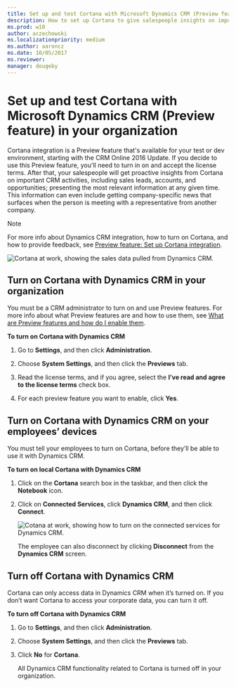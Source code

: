 ```yaml
---
title: Set up and test Cortana with Microsoft Dynamics CRM (Preview feature) in Windows
description: How to set up Cortana to give salespeople insights on important CRM activities, including sales leads, accounts, and opportunities.
ms.prod: w10
author: aczechowski
ms.localizationpriority: medium
ms.author: aaroncz
ms.date: 10/05/2017
ms.reviewer: 
manager: dougeby
---
```


# Set up and test Cortana with Microsoft Dynamics CRM (Preview feature) in your organization

Cortana integration is a Preview feature that's available for your test or dev environment, starting with the CRM Online 2016 Update. If you decide to use this Preview feature, you'll need to turn in on and accept the license terms. After that, your salespeople will get proactive insights from Cortana on important CRM activities, including sales leads, accounts, and opportunities; presenting the most relevant information at any given time. This information can even include getting company-specific news that surfaces when the person is meeting with a representative from another company.

>[!NOTE]
>For more info about Dynamics CRM integration, how to turn on Cortana, and how to provide feedback, see [Preview feature: Set up Cortana integration](https://go.microsoft.com/fwlink/p/?LinkId=746819).

![Cortana at work, showing the sales data pulled from Dynamics CRM.](../images/cortana-crm-screen.png)

## Turn on Cortana with Dynamics CRM in your organization
You must be a CRM administrator to turn on and use Preview features. For more info about what Preview features are and how to use them, see [What are Preview features and how do I enable them](/dynamics365/marketing/marketing-preview-features).

**To turn on Cortana with Dynamics CRM**

1. Go to **Settings**, and then click **Administration**.

2. Choose **System Settings**, and then click the **Previews** tab.

3. Read the license terms, and if you agree, select the **I’ve read and agree to the license terms** check box.

4. For each preview feature you want to enable, click **Yes**.

## Turn on Cortana with Dynamics CRM on your employees’ devices
You must tell your employees to turn on Cortana, before they’ll be able to use it with Dynamics CRM.

**To turn on local Cortana with Dynamics CRM**

1. Click on the **Cortana** search box in the taskbar, and then click the **Notebook** icon.

2. Click on **Connected Services**, click **Dynamics CRM**, and then click **Connect**.

    ![Cotana at work, showing how to turn on the connected services for Dynamics CRM.](../images/cortana-connect-crm.png)

    The employee can also disconnect by clicking **Disconnect** from the **Dynamics CRM** screen.

## Turn off Cortana with Dynamics CRM
Cortana can only access data in Dynamics CRM when it’s turned on. If you don’t want Cortana to access your corporate data, you can turn it off.

**To turn off Cortana with Dynamics CRM**
1. Go to **Settings**, and then click **Administration**.

2. Choose **System Settings**, and then click the **Previews** tab.

3. Click **No** for **Cortana**.

    All Dynamics CRM functionality related to Cortana is turned off in your organization.
